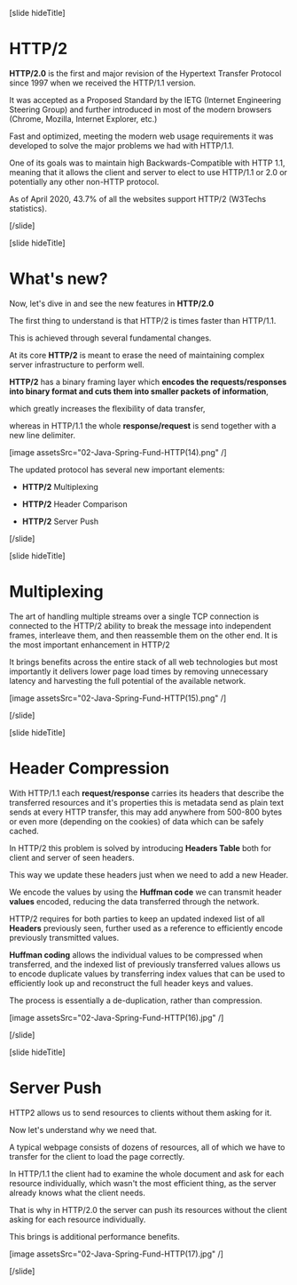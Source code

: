 [slide hideTitle]

# HTTP/2

**HTTP/2.0** is the first and major revision of the Hypertext Transfer Protocol since 1997 when we received the HTTP/1.1 version.

It was accepted as a Proposed Standard by the IETG (Internet Engineering Steering Group) and further introduced in most of the modern browsers (Chrome, Mozilla, Internet Explorer, etc.)

Fast and optimized, meeting the modern web usage requirements it was developed to solve the major problems we had with HTTP/1.1.

One of its goals was to maintain high Backwards-Compatible with HTTP 1.1, meaning that it allows the client and server to elect to use HTTP/1.1 or 2.0 or potentially any other non-HTTP protocol.

As of April 2020, 43.7% of all the websites support HTTP/2 (W3Techs statistics).

[/slide]

[slide hideTitle]

# What's new? 

Now, let's dive in and see the new features in **HTTP/2.0**

The first thing to understand is that HTTP/2 is times faster than HTTP/1.1.

This is achieved through several fundamental changes.

At its core **HTTP/2** is meant to erase the need of maintaining complex server infrastructure to perform well.

**HTTP/2** has a binary framing layer which **encodes the requests/responses into binary format and cuts them into smaller packets of information**, 

which greatly increases the flexibility of data transfer, 

whereas in HTTP/1.1 the whole **response/request** is send together with a new line delimiter.

[image assetsSrc="02-Java-Spring-Fund-HTTP(14).png" /]


The updated protocol has several new important elements:

- **HTTP/2** Multiplexing

- **HTTP/2** Header Comparison

- **HTTP/2** Server Push

[/slide]

[slide hideTitle]

# Multiplexing

The art of handling multiple streams over a single TCP connection is connected to the HTTP/2 ability to break the message into independent frames, interleave them, and then reassemble them on the other end. It is the most important enhancement in HTTP/2

It brings benefits across the entire stack of all web technologies but most importantly it delivers lower page load times by removing unnecessary latency and harvesting the full potential of the available network.

[image assetsSrc="02-Java-Spring-Fund-HTTP(15).png" /]

[/slide]

[slide hideTitle]

# Header Compression

With HTTP/1.1 each **request/response** carries its headers that describe the transferred resources and it's properties this is metadata send as plain text sends at every HTTP transfer, this may add anywhere from 500-800 bytes or even more (depending on the cookies) of data which can be safely cached.

In HTTP/2 this problem is solved by introducing **Headers Table** both for client and server of seen headers.

This way we update these headers just when we need to add a new Header.

We encode the values by using the **Huffman code** we can transmit header **values** encoded, reducing the data transferred through the network.

HTTP/2 requires for both parties to keep an updated indexed list of all **Headers** previously seen, further used as a reference to efficiently encode previously transmitted values.

**Huffman coding** allows the individual values to be compressed when transferred, and the indexed list of previously transferred values allows us to encode duplicate values by transferring index values that can be used to efficiently look up and reconstruct the full header keys and values.

The process is essentially a de-duplication, rather than compression.

[image assetsSrc="02-Java-Spring-Fund-HTTP(16).jpg" /]

[/slide]

[slide hideTitle]

# Server Push

HTTP2 allows us to send resources to clients without them asking for it.

Now let's understand why we need that. 

A typical webpage consists of dozens of resources, all of which we have to transfer for the client to load the page correctly.

In HTTP/1.1 the client had to examine the whole document and ask for each resource individually, which wasn't the most efficient thing, as the server already knows what the client needs.

That is why in HTTP/2.0 the server can push its resources without the client asking for each resource individually. 

This brings is additional performance benefits.

[image assetsSrc="02-Java-Spring-Fund-HTTP(17).jpg" /]

[/slide]

